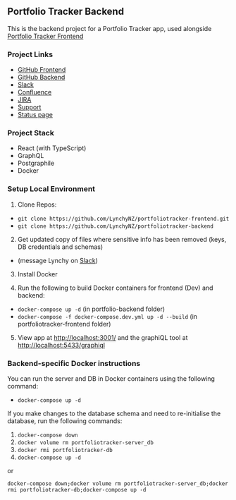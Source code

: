 ## Portfolio Tracker Backend

This is the backend project for a Portfolio Tracker app, used alongside [Portfolio Tracker Frontend](https://github.com/LynchyNZ/portfoliotracker-frontend)

### Project Links

- [GitHub Frontend](https://github.com/LynchyNZ/portfoliotracker-frontend)
- [GitHub Backend](https://github.com/LynchyNZ/portfoliotracker-backend)
- [Slack](https://lynchyworkspace.slack.com/)
- [Confluence](https://lynchy.atlassian.net/wiki/spaces/PT/overview/)
- [JIRA](https://lynchy.atlassian.net/browse/PT)
- [Support](https://lynchy.atlassian.net/servicedesk)
- [Status page](https://lynchy.statuspage.io/)

### Project Stack

- React (with TypeScript)
- GraphQL
- Postgraphile
- Docker

### Setup Local Environment

1) Clone Repos:
- `git clone https://github.com/LynchyNZ/portfoliotracker-frontend.git`
- `git clone https://github.com/LynchyNZ/portfoliotracker-backend`

2) Get updated copy of files where sensitive info has been removed (keys, DB credentials and schemas)
- (message Lynchy on [Slack](https://lynchyworkspace.slack.com/))

3) Install Docker

4) Run the following to build Docker containers for frontend (Dev) and backend:
- `docker-compose up -d` (in portfolio-backend folder)
- `docker-compose -f docker-compose.dev.yml up -d --build` (in portfoliotracker-frontend folder)

5) View app at
[http://localhost:3001/](http://localhost:3001/)
and the graphiQL tool at
  [http://localhost:5433/graphiql](http://localhost:5433/graphiql)


### Backend-specific Docker instructions

You can run the server and DB in Docker containers using the following command:

- `docker-compose up -d`

If you make changes to the database schema and need to re-initialise the database, run the following commands:
1) `docker-compose down`
2) `docker volume rm portfoliotracker-server_db`
3) `docker rmi portfoliotracker-db`
4) `docker-compose up -d`

or

`docker-compose down;docker volume rm portfoliotracker-server_db;docker rmi portfoliotracker-db;docker-compose up -d`
